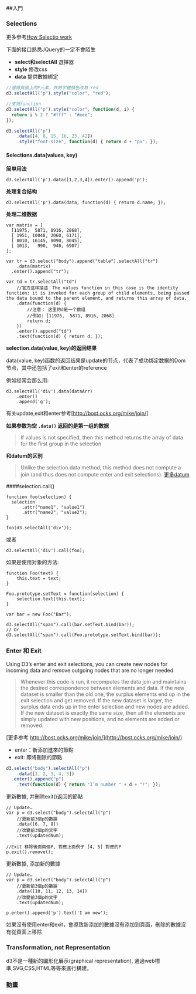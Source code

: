 ##入門

### Selections

更多参考[How Selectio work](http://bost.ocks.org/mike/selection/)

下面的接口熟悉JQuery的一定不會陌生

- **select和selectAll** 選擇器
- **style** 修改css
- **data** 提供數據綁定

```js
//選擇頁面上的P元素，并將字體顏色改為 red
d3.selectAll("p").style("color", "red");

//支持function
d3.selectAll("p").style("color", function(d, i) {
  return i % 2 ? "#fff" : "#eee";
});

d3.selectAll("p")
    .data([4, 8, 15, 16, 23, 42])
    .style("font-size", function(d) { return d + "px"; });
```


#### Selections.data(values, key)

**简单用法**
```
d3.selectAll('p').data([1,2,3,4]).enter().append('p');
```

**处理复合结构**

```
d3.selectAll('p').data(data, function(d) { return d.name; });
```

**处理二维数据**

```
var matrix = [
  [11975,  5871, 8916, 2868],
  [ 1951, 10048, 2060, 6171],
  [ 8010, 16145, 8090, 8045],
  [ 1013,   990,  940, 6907]
];

var tr = d3.select("body").append("table").selectAll("tr")
    .data(matrix)
  .enter().append("tr");

var td = tr.selectAll("td")
    //官方这样描述：The values function in this case is the identity function: it is invoked for each group of child elements, being passed the data bound to the parent element, and returns this array of data.
    .data(function(d) {
        //注意： 这里的d是一个数组
        //例如: [11975,  5871, 8916, 2868]
        return d;
    })
    .enter().append("td")
    .text(function(d) { return d; });
```

**selection.data(value, key)的返回结果**

data(value, key)函数的返回结果是update的节点，代表了成功绑定数据的Dom节点，其中还包括了exit和enter的reference

例如经常会那么用:

```
d3.selectAll('div').data(dataArr)
    .enter()
    .append('g');
```
有关update,exit和enter参考[http://bost.ocks.org/mike/join/]

**如果参数为空 `.data()` 返回的是第一组的数据**
> If values is not specified, then this method returns the array of data for the first group in the selection

**和datum的区别**
> Unlike the selection.data method, this method does not compute a join (and thus does not compute enter and exit selections).
[更多datum](https://github.com/mbostock/d3/wiki/Selections#datum)

####selection.call()

```
function foo(selection) {
  selection
      .attr("name1", "value1")
      .attr("name2", "value2");
}

foo(d3.selectAll('div'));
```
或者

```
d3.selectAll('div').call(foo);
```

如果是使用对象的方法:
```
function Foo(text) {
    this.text = text;
}

Foo.prototype.setText = function(selection) {
    selection.text(this.text);
}

var bar = new Foo("Bar");

d3.selectAll("span").call(bar.setText.bind(bar));
// Or
d3.selectAll("span").call(Foo.prototype.setText.bind(bar));
```






### Enter 和 Exit
Using D3’s enter and exit selections, you can create new nodes for incoming data and remove outgoing nodes that are no longer needed.

> Whenever this code is run, it recomputes the data join and maintains the desired correspondence between elements and data. If the new dataset is smaller than the old one, the surplus elements end up in the exit selection and get removed. If the new dataset is larger, the surplus data ends up in the enter selection and new nodes are added. If the new dataset is exactly the same size, then all the elements are simply updated with new positions, and no elements are added or removed.

[更多参考 http://bost.ocks.org/mike/join/](http://bost.ocks.org/mike/join/)

* enter：新添加進來的節點
* exit: 即將刪除的節點

```js
d3.select("body").selectAll("p")
    .data([1, 2, 3, 4, 5])
  .enter().append("p")
    .text(function(d) { return "I’m number " + d + "!"; });
```

更新數據, 并刪除exit()返回的節點

```
// Update…
var p = d3.select("body").selectAll("p")
    //更新前3個p的數據
    .data([6, 7, 8])
    //改變前3個p的文字
    .text(updatedNum);

//Exit 移除後面兩個P, 對應上面例子 [4, 5] 對應的P
p.exit().remove();
```

更新數據, 添加新的數據

```
// Update…
var p = d3.select("body").selectAll("p")
    //更新前3個p的數據
    .data([10, 11, 12, 13, 14])
    //改變前3個p的文字
    .text(updatedNum);

p.enter().append('p').text('I am new');
```

如果沒有使用enter和exit，會導致新添加的數據沒有添加到頁面，刪除的數據沒有從頁面上移除

### Transformation, not Representation
d3不是一種新的圖形化展示(graphical representation), 通過web標準,SVG,CSS,HTML等等來進行構建。

### 動畫


